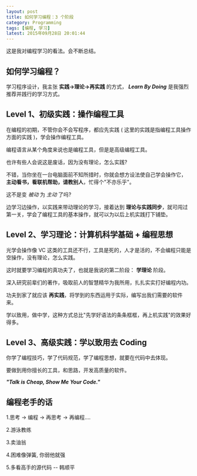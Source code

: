 ```yaml
---
layout: post
title: 如何学习编程：3 个阶段
category: Programming
tags: [编程, 学习]
latest: 2015年09月28日 20:01:44
---
```


这是我对编程学习的看法。会不断总结。

如何学习编程？
-

学习程序设计，我主张 **实践->理论->再实践** 的方式， ***Learn By Doing*** 是我强烈推荐并践行的学习方式。

Level 1、初级实践：操作编程工具
-

在编程的初期，不管你会不会写程序，都应先实践 ( 这里的实践是指编程工具操作方面的实践 )，学会操作编程工具。

编程语言从某个角度来说也是编程工具，但是是高级编程工具。

也许有些人会说这是废话，因为没有理论，怎么实践?

不错，当你坐在一台电脑面前不知所措时，你就会想方设法使自己学会操作它， **主动看书，看联机帮助，请教别人**，忙得个"不亦乐乎"。

这不是变 *被动* 为 *主动* 了吗?

边学习边操作，以实践来带动理论的学习，接着达到 **理论与实践同步**，就可闯过第一关，学会了编程工具的基本操作，就可以为以后上机实践打下铺垫。

Level 2、学习理论：计算机科学基础 + 编程思想
-

光学会操作像 VC 这类的工具还不行，工具是死的，人才是活的，不会编程只能是空操作，没有理论，怎么实践。

这时就要学习编程的真功夫了，也就是我说的第二阶段： **学理论** 阶段。

深入研究前辈们的著作，吸取前人的智慧精华为我所用，扎扎实实打好编程内功。

功夫到家了就应该 **再实践**，将学到的东西运用于实际，编写出我们需要的软件来。

学以致用，做中学，这种方式总比"先学好语法的条条框框，再上机实践"的效果好得多。

Level 3、高级实践：学以致用去 Coding
-

你学了编程技巧，学了代码规范，学了编程思想，就要在代码中去体现。

要做到用你擅长的工具，和思路，开发高质量的软件。

***"Talk is Cheap, Show Me Your Code."***


编程老手的话
-

1.思考 -> 编程 -> 再思考 -> 再编程....

2.游泳教练

3.卖油翁

4.困难像弹簧, 你弱他就强

5.多看高手的源代码
						-- 韩顺平

						

